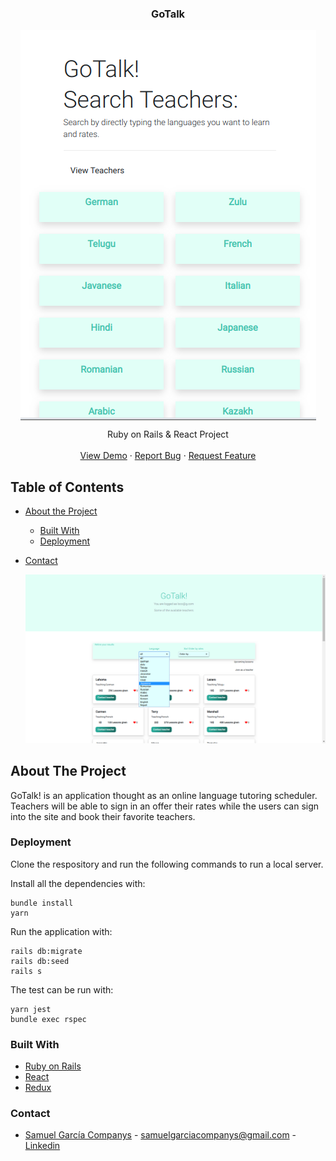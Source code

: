   <h3 align="center">GoTalk</h3>

  <p align="center">

  <img align="center" src="docs/images/gotalk1.png" alt="Logo">
  
  </p>
    <p align="center">
    Ruby on Rails & React Project
    <br />
    <br />
    <a href="https://gotalkmyapp.herokuapp.com/">View Demo</a>
    ·
    <a href="https://github.com/samgaco/gotalk/issues">Report Bug</a>
    ·
    <a href="https://github.com/samgaco/gotalk/issues">Request Feature</a>
  </p>
</p>



<!-- TABLE OF CONTENTS -->
## Table of Contents

* [About the Project](#about-the-project)
  * [Built With](#built-with)
  * [Deployment](#Deployment)
* [Contact](#Contact)


    <img src="docs/images/gotalk2.png" alt="Logo">

<!-- ABOUT THE PROJECT -->
## About The Project

GoTalk! is an application thought as an online language tutoring scheduler. Teachers will be able to sign in an offer their rates while the users can sign into the site and book their favorite teachers.

### Deployment

Clone the respository and run the following commands to run a local server.

Install all the dependencies with:
```
bundle install
yarn
```

Run the application with:
```
rails db:migrate
rails db:seed
rails s
```


The test can be run with:

```
yarn jest
bundle exec rspec
```

### Built With
* [Ruby on Rails](https://rubyonrails.org/)
* [React](https://reactjs.org/)
* [Redux](https://redux.js.org/introduction/getting-started)

### Contact
* [Samuel García Companys](https://github.com/samgaco) - samuelgarciacompanys@gmail.com - [Linkedin](https://www.linkedin.com/in/samuel-garc%C3%ADa-companys-0a848284/)

